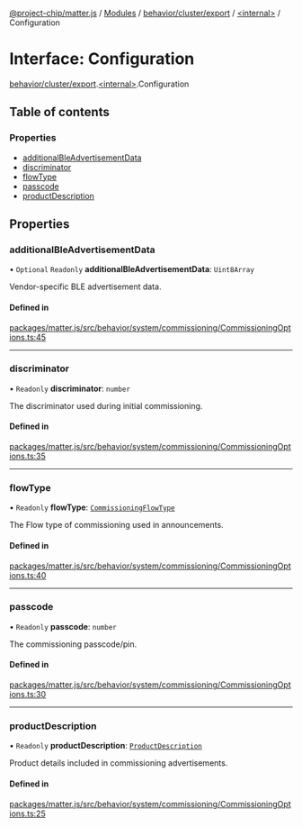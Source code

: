 [@project-chip/matter.js](../README.md) / [Modules](../modules.md) / [behavior/cluster/export](../modules/behavior_cluster_export.md) / [\<internal\>](../modules/behavior_cluster_export._internal_.md) / Configuration

# Interface: Configuration

[behavior/cluster/export](../modules/behavior_cluster_export.md).[\<internal\>](../modules/behavior_cluster_export._internal_.md).Configuration

## Table of contents

### Properties

- [additionalBleAdvertisementData](behavior_cluster_export._internal_.Configuration.md#additionalbleadvertisementdata)
- [discriminator](behavior_cluster_export._internal_.Configuration.md#discriminator)
- [flowType](behavior_cluster_export._internal_.Configuration.md#flowtype)
- [passcode](behavior_cluster_export._internal_.Configuration.md#passcode)
- [productDescription](behavior_cluster_export._internal_.Configuration.md#productdescription)

## Properties

### additionalBleAdvertisementData

• `Optional` `Readonly` **additionalBleAdvertisementData**: `Uint8Array`

Vendor-specific BLE advertisement data.

#### Defined in

[packages/matter.js/src/behavior/system/commissioning/CommissioningOptions.ts:45](https://github.com/project-chip/matter.js/blob/558e12c94a201592c28c7bc0743705360b3e5ca6/packages/matter.js/src/behavior/system/commissioning/CommissioningOptions.ts#L45)

___

### discriminator

• `Readonly` **discriminator**: `number`

The discriminator used during initial commissioning.

#### Defined in

[packages/matter.js/src/behavior/system/commissioning/CommissioningOptions.ts:35](https://github.com/project-chip/matter.js/blob/558e12c94a201592c28c7bc0743705360b3e5ca6/packages/matter.js/src/behavior/system/commissioning/CommissioningOptions.ts#L35)

___

### flowType

• `Readonly` **flowType**: [`CommissioningFlowType`](../enums/schema_export.CommissioningFlowType.md)

The Flow type of commissioning used in announcements.

#### Defined in

[packages/matter.js/src/behavior/system/commissioning/CommissioningOptions.ts:40](https://github.com/project-chip/matter.js/blob/558e12c94a201592c28c7bc0743705360b3e5ca6/packages/matter.js/src/behavior/system/commissioning/CommissioningOptions.ts#L40)

___

### passcode

• `Readonly` **passcode**: `number`

The commissioning passcode/pin.

#### Defined in

[packages/matter.js/src/behavior/system/commissioning/CommissioningOptions.ts:30](https://github.com/project-chip/matter.js/blob/558e12c94a201592c28c7bc0743705360b3e5ca6/packages/matter.js/src/behavior/system/commissioning/CommissioningOptions.ts#L30)

___

### productDescription

• `Readonly` **productDescription**: [`ProductDescription`](behavior_cluster_export._internal_.ProductDescription.md)

Product details included in commissioning advertisements.

#### Defined in

[packages/matter.js/src/behavior/system/commissioning/CommissioningOptions.ts:25](https://github.com/project-chip/matter.js/blob/558e12c94a201592c28c7bc0743705360b3e5ca6/packages/matter.js/src/behavior/system/commissioning/CommissioningOptions.ts#L25)
